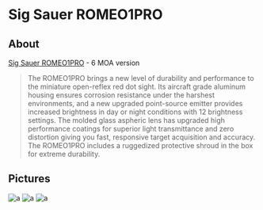 # Sig Sauer ROMEO1PRO

## About

[Sig Sauer ROMEO1PRO](https://www.sigsauer.com/romeo1pro-1x30-mm.html) - 6 MOA version

> The ROMEO1PRO brings a new level of durability and performance to the miniature open-reflex red dot sight. Its aircraft grade aluminum housing ensures corrosion resistance under the harshest environments, and a new upgraded point-source emitter provides increased brightness in day or night conditions with 12 brightness settings. The molded glass aspheric lens has upgraded high performance coatings for superior light transmittance and zero distortion giving you fast, responsive target acquisition and accuracy. The ROMEO1PRO includes a ruggedized protective shroud in the box for extreme durability.

## Pictures

![a](https://github.com/CumpsD/second-brain/raw/main/assets/shooting/romeo1pro/romeo1pro1.jpg "a")
![a](https://github.com/CumpsD/second-brain/raw/main/assets/shooting/romeo1pro/romeo1pro2.jpg "a")
![a](https://github.com/CumpsD/second-brain/raw/main/assets/shooting/romeo1pro/romeo1pro3.jpg "a")
